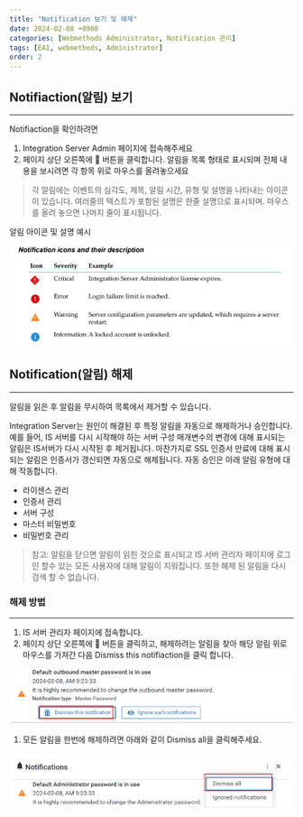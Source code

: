```yaml
---
title: "Notification 보기 및 해제"
date: 2024-02-08 +0900
categories: [Webmethods Administrator, Notification 관리]
tags: [EAI, webmethods, Administrator]
order: 2
---
```



## Notifiaction(알림) 보기

---

Notifiaction을 확인하려면

1. Integration Server Admin 페이지에 접속해주세요
2. 페이지 상단 오른쪽에 🔔 버튼을 클릭합니다. 알림을 목록 형태로 표시되며 전체 내용을 보시려면 각 항목 위로 마우스를 올려놓으세요

> 각 알림에는 이벤트의 심각도, 제목, 알림 시간, 유형 및 설명을 나타내는 아이콘이 있습니다. 여러줄의 텍스트가 포함된 설명은 한줄 설명으로 표시되며. 마우스를 올려 놓으면 나머지 줄이 표시됩니다.
> 

알림 아이콘 및 설명 예시

![Untitled](/assets/img/2024-02-08-알림관리_알림보기및해제/Untitled.png)

## Notification(알림) 해제

---

알림을 읽은 후 알림을 무시하여 목록에서 제거할 수 있습니다.

Integration Server는 원인이 해결된 후 특정 알림을 자동으로 해제하거나 승인합니다. 예를 들어, IS 서버를 다시 시작해야 하는 서버 구성 매개변수의 변경에 대해 표시되는 알림은 IS서버가 다시 시작된 후 제거됩니다. 마찬가지로 SSL 인증서 만료에 대해 표시되는 알림은 인증서가 갱신되면 자동으로 해제됩니다. 자동 승인은 아래 알림 유형에 대해 작동합니다.

- 라이센스 관리
- 인증서 관리
- 서버 구성
- 마스터 비밀번호
- 비밀번호 관리

> 참고: 알림을 닫으면 알림이 읽힌 것으로 표시되고 IS 서버 관리자 페이지에 로그인 할수 있는 모든 사용자에 대해 알림이 지워집니다. 또한 해제 된 알림을 다시 검색 할 수 없습니다.
> 

### 해제 방법

---

1. IS 서버 관리자 페이지에 접속합니다.
2. 페이지 상단 오른쪽에 🔔 버튼을 클릭하고, 해제하려는 알림을 찾아 해당 알림 위로 마우스를 가져간 다음 Dismiss this notifiaction을 클릭 합니다.

![Untitled](/assets/img/2024-02-08-알림관리_알림보기및해제/Untitled%201.png)

1. 모든 알림을 한번에 해제하려면 아래와 같이 Dismiss all을 클릭해주세요.

![Untitled](/assets/img/2024-02-08-알림관리_알림보기및해제/Untitled%202.png)